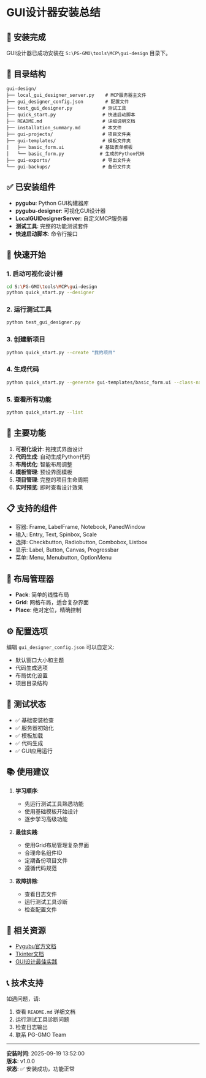 # GUI设计器安装总结

## 🎉 安装完成

GUI设计器已成功安装在 `S:\PG-GMO\tools\MCP\gui-design` 目录下。

## 📁 目录结构

```
gui-design/
├── local_gui_designer_server.py    # MCP服务器主文件
├── gui_designer_config.json        # 配置文件
├── test_gui_designer.py           # 测试工具
├── quick_start.py                 # 快速启动脚本
├── README.md                      # 详细说明文档
├── installation_summary.md        # 本文件
├── gui-projects/                  # 项目文件夹
├── gui-templates/                 # 模板文件夹
│   ├── basic_form.ui             # 基础表单模板
│   └── basic_form.py             # 生成的Python代码
├── gui-exports/                   # 导出文件夹
└── gui-backups/                   # 备份文件夹
```

## ✅ 已安装组件

- **pygubu**: Python GUI构建器库
- **pygubu-designer**: 可视化GUI设计器
- **LocalGUIDesignerServer**: 自定义MCP服务器
- **测试工具**: 完整的功能测试套件
- **快速启动脚本**: 命令行接口

## 🚀 快速开始

### 1. 启动可视化设计器
```bash
cd S:\PG-GMO\tools\MCP\gui-design
python quick_start.py --designer
```

### 2. 运行测试工具
```bash
python test_gui_designer.py
```

### 3. 创建新项目
```bash
python quick_start.py --create "我的项目"
```

### 4. 生成代码
```bash
python quick_start.py --generate gui-templates/basic_form.ui --class-name MyApp
```

### 5. 查看所有功能
```bash
python quick_start.py --list
```

## 🔧 主要功能

1. **可视化设计**: 拖拽式界面设计
2. **代码生成**: 自动生成Python代码
3. **布局优化**: 智能布局调整
4. **模板管理**: 预设界面模板
5. **项目管理**: 完整的项目生命周期
6. **实时预览**: 即时查看设计效果

## 📋 支持的组件

- 容器: Frame, LabelFrame, Notebook, PanedWindow
- 输入: Entry, Text, Spinbox, Scale
- 选择: Checkbutton, Radiobutton, Combobox, Listbox
- 显示: Label, Button, Canvas, Progressbar
- 菜单: Menu, Menubutton, OptionMenu

## 🎨 布局管理器

- **Pack**: 简单的线性布局
- **Grid**: 网格布局，适合复杂界面
- **Place**: 绝对定位，精确控制

## ⚙️ 配置选项

编辑 `gui_designer_config.json` 可以自定义:
- 默认窗口大小和主题
- 代码生成选项
- 布局优化设置
- 项目目录结构

## 🧪 测试状态

- ✅ 基础安装检查
- ✅ 服务器初始化
- ✅ 模板加载
- ✅ 代码生成
- ✅ GUI应用运行

## 📚 使用建议

1. **学习顺序**:
   - 先运行测试工具熟悉功能
   - 使用基础模板开始设计
   - 逐步学习高级功能

2. **最佳实践**:
   - 使用Grid布局管理复杂界面
   - 合理命名组件ID
   - 定期备份项目文件
   - 遵循代码规范

3. **故障排除**:
   - 查看日志文件
   - 运行测试工具诊断
   - 检查配置文件

## 🔗 相关资源

- [Pygubu官方文档](https://github.com/alejandroautalan/pygubu)
- [Tkinter文档](https://docs.python.org/3/library/tkinter.html)
- [GUI设计最佳实践](https://www.usability.gov/what-and-why/user-interface-design.html)

## 📞 技术支持

如遇问题，请:
1. 查看 `README.md` 详细文档
2. 运行测试工具诊断问题
3. 检查日志输出
4. 联系 PG-GMO Team

---

**安装时间**: 2025-09-19 13:52:00  
**版本**: v1.0.0  
**状态**: ✅ 安装成功，功能正常